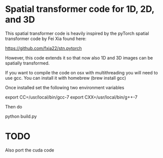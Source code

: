 # Spatial transformer code for 1D, 2D, and 3D

This spatial transformer code is heavily inspired by the pyTorch spatial transformer code by Fei Xia found here:

https://github.com/fxia22/stn.pytorch

However, this code extends it so that now also 1D and 3D images can be spatially transformed.

If you want to compile the code on osx with multithreading you will need to use gcc. You can install it with homebrew (brew install gcc)

Once installed set the following two environment variables

export CC=/usr/local/bin/gcc-7
export CXX=/usr/local/bin/g++-7

Then do

python build.py

# TODO

Also port the cuda code



